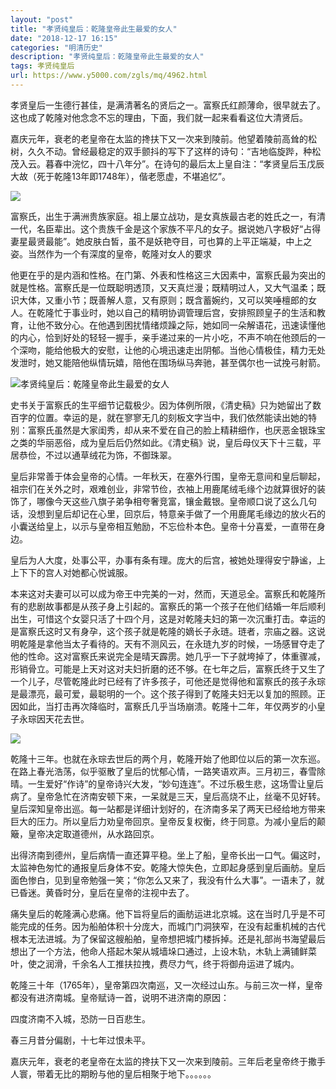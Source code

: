```yaml
---
layout: "post"
title: "孝贤纯皇后：乾隆皇帝此生最爱的女人"
date: "2018-12-17 16:15"
categories: "明清历史"
description: "孝贤纯皇后：乾隆皇帝此生最爱的女人"
tags: 孝贤纯皇后
url: https://www.y5000.com/zgls/mq/4962.html
---
```






孝贤皇后一生德行甚佳，是满清著名的贤后之一。富察氏红颜薄命，很早就去了。这也成了乾隆对他念念不忘的理由，下面，我们就一起来看看这位大清贤后。

嘉庆元年，衰老的老皇帝在太监的搀扶下又一次来到陵前。他望着陵前高耸的松树，久久不动。曾经最稳定的双手颤抖的写下了这样的诗句：“吉地临旋跸，种松茂入云。暮春中浣忆，四十八年分”。在诗句的最后太上皇自注：“孝贤皇后玉戊辰大故（死于乾隆13年即1748年），偕老愿虚，不堪追忆”。

![](https://img.y5000.com/uploads/allimg/161110/14402613D-0.jpg)

富察氏，出生于满洲贵族家庭。祖上屡立战功，是女真族最古老的姓氏之一，有清一代，名臣辈出。这个贵族千金是这个家族不平凡的女子。据说她八字极好“占得妻星最贤最能”。她皮肤白皙，虽不是妖艳夺目，可也算的上平正端凝，中上之姿。当然作为一个有深度的皇帝，乾隆对女人的要求

他更在乎的是内涵和性格。在门第、外表和性格这三大因素中，富察氏最为突出的就是性格。富察氏是一位既聪明透顶，又天真烂漫；既精明过人，又大气温柔；既识大体，又重小节；既善解人意，又有原则；既含蓄婉约，又可以笑唾檀郎的女人。在乾隆忙于事业时，她以自己的精明协调管理后宫，安排照顾皇子的生活和教育，让他不致分心。在他遇到困扰情绪烦躁之际，她如同一朵解语花，迅速读懂他的内心，恰到好处的轻轻一握手，亲手递过来的一片小吃，不声不响在他颈后的一个深吻，能给他极大的安慰，让他的心境迅速走出阴郁。当他心情极佳，精力无处发泄时，她又能陪他纵情玩嬉，陪他在围场纵马奔驰，甚至偶尔也一试挽弓射箭。

![孝贤纯皇后：乾隆皇帝此生最爱的女人](/uploads/allimg/161110/6-161110142F9A0.JPG)

史书关于富察氏的生平细节记载极少。因为体例所限，《清史稿》只为她留出了数百字的位置。幸运的是，就在寥寥无几的刻板文字当中，我们依然能读出她的特别：富察氏虽然是大家闺秀，却从来不爱在自己的脸上精耕细作，也厌恶金银珠宝之类的华丽恶俗，成为皇后后仍然如此。《清史稿》说，皇后母仪天下十三载，平居恭俭，不过以通草绒花为饰，不御珠翠。

皇后非常善于体会皇帝的心情。一年秋天，在塞外行围，皇帝无意间和皇后聊起，祖宗们在关外之时，艰难创业，非常节俭，衣袖上用鹿尾绒毛缘个边就算很好的装饰了，哪像今天这些八旗子弟争相夸奢竞富，镶金戴银。皇帝顺口说了这么几句话，没想到皇后却记在心里，回京后，特意亲手做了一个用鹿尾毛缘边的放火石的小囊送给皇上，以示与皇帝相互勉励，不忘俭朴本色。皇帝十分喜爱，一直带在身边。

皇后为人大度，处事公平，办事有条有理。庞大的后宫，被她处理得安宁静谧，上上下下的宫人对她都心悦诚服。

本来这对夫妻可以可以成为帝王中完美的一对，然而，天道忌全。富察氏和乾隆所有的悲剧故事都是从孩子身上引起的。富察氏的第一个孩子在他们结婚一年后顺利出生，可惜这个女婴只活了十四个月，这是对乾隆夫妇的第一次沉重打击。幸运的是富察氏这时又有身孕，这个孩子就是乾隆的嫡长子永琏。琏者，宗庙之器。这说明乾隆是拿他当太子看待的。天有不测风云，在永琏九岁的时候，一场感冒夺走了他的性命。这对富察氏来说完全是晴天霹雳。她几乎一下子就垮掉了，体重骤减，形销骨立。可能是上天对这对夫妇折磨的还不够。在七年之后，富察氏终于又生了一个儿子，尽管乾隆此时已经有了许多孩子，可他还是觉得他和富察氏的孩子永琮是最漂亮，最可爱，最聪明的一个。这个孩子得到了乾隆夫妇无以复加的照顾。正因如此，当打击再次降临时，富察氏几乎当场崩溃。乾隆十二年，年仅两岁的小皇子永琮因天花去世。

![](https://img.y5000.com/uploads/allimg/161110/1440264913-1.jpg)

乾隆十三年。也就在永琮去世后的两个月，乾隆开始了他即位以后的第一次东巡。在路上春光浩荡，似乎驱散了皇后的忧郁心情，一路笑语欢声。三月初三，春雪除晴。一生爱好“作诗”的皇帝诗兴大发，“妙句连连”。不过乐极生悲，这场雪让皇后病了。皇帝急忙在济南安顿下来，一呆就是三天，皇后高烧不止，丝毫不见好转。皇后深知皇帝出巡。每一站都是详细计划好的，在济南多呆了两天已经给地方带来巨大的压力。所以皇后力劝皇帝回京。皇帝反复权衡，终于同意。为减小皇后的颠簸，皇帝决定取道德州，从水路回京。

出得济南到德州，皇后病情一直还算平稳。坐上了船，皇帝长出一口气。偏这时，太监神色匆忙的通报皇后身体不安。乾隆大惊失色，立即起身感到皇后画舫。皇后面色惨白，见到皇帝勉强一笑；“你怎么又来了，我没有什么大事”。一语未了，就已昏迷。黄昏时分，皇后在皇帝的注视中去了。

痛失皇后的乾隆满心悲痛。他下旨将皇后的画舫运进北京城。这在当时几乎是不可能完成的任务。因为船舶体积十分庞大，而城门门洞狭窄，在没有起重机械的古代根本无法进城。为了保留这艘船舶，皇帝想把城门楼拆掉。还是礼部尚书海望最后想出了一个方法，他命人搭起木架从城墙垛口通过，上设木轨，木轨上满铺鲜菜叶，使之润滑，千余名人工推扶拉拽，费尽力气，终于将御舟运进了城内。

乾隆三十年（1765年），皇帝第四次南巡，又一次经过山东。与前三次一样，皇帝都没有进济南城。皇帝赋诗一首，说明不进济南的原因：

四度济南不入城，恐防一日百悲生。

春三月昔分偏剧，十七年过恨未平。

嘉庆元年，衰老的老皇帝在太监的搀扶下又一次来到陵前。三年后老皇帝终于撒手人寰，带着无比的期盼与他的皇后相聚于地下。。。。。。
